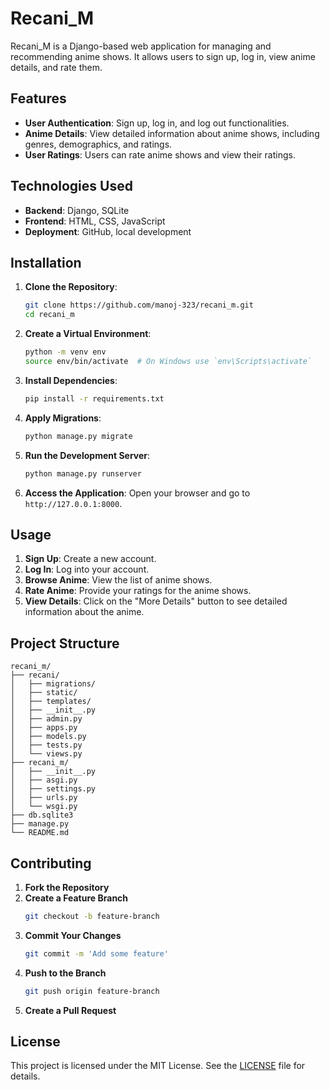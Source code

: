 # Recani_M

Recani_M is a Django-based web application for managing and recommending anime shows. It allows users to sign up, log in, view anime details, and rate them.

## Features

- **User Authentication**: Sign up, log in, and log out functionalities.
- **Anime Details**: View detailed information about anime shows, including genres, demographics, and ratings.
- **User Ratings**: Users can rate anime shows and view their ratings.

## Technologies Used

- **Backend**: Django, SQLite
- **Frontend**: HTML, CSS, JavaScript
- **Deployment**: GitHub, local development

## Installation

1. **Clone the Repository**:
    ```bash
    git clone https://github.com/manoj-323/recani_m.git
    cd recani_m
    ```

2. **Create a Virtual Environment**:
    ```bash
    python -m venv env
    source env/bin/activate  # On Windows use `env\Scripts\activate`
    ```

3. **Install Dependencies**:
    ```bash
    pip install -r requirements.txt
    ```

4. **Apply Migrations**:
    ```bash
    python manage.py migrate
    ```

5. **Run the Development Server**:
    ```bash
    python manage.py runserver
    ```

6. **Access the Application**:
    Open your browser and go to `http://127.0.0.1:8000`.

## Usage

1. **Sign Up**: Create a new account.
2. **Log In**: Log into your account.
3. **Browse Anime**: View the list of anime shows.
4. **Rate Anime**: Provide your ratings for the anime shows.
5. **View Details**: Click on the "More Details" button to see detailed information about the anime.

## Project Structure

```
recani_m/
├── recani/
│   ├── migrations/
│   ├── static/
│   ├── templates/
│   ├── __init__.py
│   ├── admin.py
│   ├── apps.py
│   ├── models.py
│   ├── tests.py
│   └── views.py
├── recani_m/
│   ├── __init__.py
│   ├── asgi.py
│   ├── settings.py
│   ├── urls.py
│   └── wsgi.py
├── db.sqlite3
├── manage.py
└── README.md
```

## Contributing

1. **Fork the Repository**
2. **Create a Feature Branch**
    ```bash
    git checkout -b feature-branch
    ```
3. **Commit Your Changes**
    ```bash
    git commit -m 'Add some feature'
    ```
4. **Push to the Branch**
    ```bash
    git push origin feature-branch
    ```
5. **Create a Pull Request**

## License

This project is licensed under the MIT License. See the [LICENSE](LICENSE) file for details.
